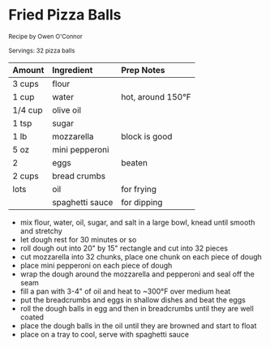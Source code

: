 # Fried Pizza Balls

<small>Recipe by Owen O'Connor</small>

<small>Servings: 32 pizza balls</small>

| Amount  | Ingredient      | Prep Notes        |
| ------- | :-------------- | :---------------- |
| 3 cups  | flour           |                   |
| 1 cup   | water           | hot, around 150°F |
| 1/4 cup | olive oil       |                   |
| 1 tsp   | sugar           |                   |
| 1 lb    | mozzarella      | block is good     |
| 5 oz    | mini pepperoni  |                   |
| 2       | eggs            | beaten            |
| 2 cups  | bread crumbs    |                   |
| lots    | oil             | for frying        |
|         | spaghetti sauce | for dipping       |

- mix flour, water, oil, sugar, and salt in a large bowl, knead until smooth and stretchy
- let dough rest for 30 minutes or so
- roll dough out into 20" by 15" rectangle and cut into 32 pieces
- cut mozzarella into 32 chunks, place one chunk on each piece of dough
- place mini pepperoni on each piece of dough
- wrap the dough around the mozzarella and pepperoni and seal off the seam
- fill a pan with 3-4" of oil and heat to ~300°F over medium heat
- put the breadcrumbs and eggs in shallow dishes and beat the eggs
- roll the dough balls in egg and then in breadcrumbs until they are well coated
- place the dough balls in the oil until they are browned and start to float
- place on a tray to cool, serve with spaghetti sauce